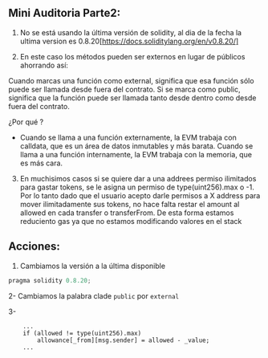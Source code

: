 ## Mini Auditoria Parte2:

1. No se está usando la última versión de solidity, al dia de la fecha la ultima version es 0.8.20[https://docs.soliditylang.org/en/v0.8.20/]

2. En este caso los métodos pueden ser externos en lugar de públicos ahorrando así:

Cuando marcas una función como external, significa que esa función sólo puede ser llamada desde fuera del contrato.
Si se marca como public, significa que la función puede ser llamada tanto desde dentro como desde fuera del contrato.

¿Por qué ?

- Cuando se llama a una función externamente, la EVM trabaja con calldata, que es un área de datos inmutables y más barata.
  Cuando se llama a una función internamente, la EVM trabaja con la memoria, que es más cara.

3. En muchisimos casos si se quiere dar a una addrees permiso ilimitados para gastar tokens, se le asigna un permiso de type(uint256).max o -1.
   Por lo tanto dado que el usuario acepto darle permisos a X address para mover ilimitadamente sus tokens, no hace falta restar el amount al allowed en cada transfer o transferFrom. De esta forma estamos reduciento gas ya que no estamos modificando valores en el stack

## Acciones:

1. Cambiamos la versión a la última disponible

```ts
pragma solidity 0.8.20;
```

2- Cambiamos la palabra clade `public` por `external`

3-

```
    ...
    if (allowed != type(uint256).max)
        allowance[_from][msg.sender] = allowed - _value;
    ...

```
